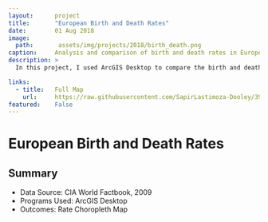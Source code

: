 ```yaml
---
layout:      project
title:       "European Birth and Death Rates"
date:        01 Aug 2018
image:
  path:       assets/img/projects/2018/birth_death.png
caption:     Analysis and comparison of birth and death rates in Europe.
description: >
  In this project, I used ArcGIS Desktop to compare the birth and death rates per 1000 of European countries.

links:
  - title:   Full Map
    url:     https://raw.githubusercontent.com/SapirLastimoza-Dooley/390_labs/main/birth_death.jpg
featured:    False
---
```

# European Birth and Death Rates

## Summary
* Data Source: CIA World Factbook, 2009
* Programs Used: ArcGIS Desktop
* Outcomes: Rate Choropleth Map
